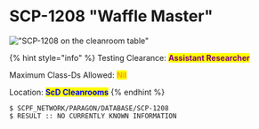 # SCP-1208 "Waffle Master"

!["SCP-1208 on the cleanroom table"](https://lh5.googleusercontent.com/kNxR3gHz2WFVOeKDs0qgz-60Z14xIo\_p\_rWTz7MmK4v89Kk1W1rLpipR2UI4FSIzv4Olwvm\_JxqFBmAXJzaxN5hC-XkvYfIvPuh89DR9PyJCyJpOsBMbI6zNbLzEfcJ0CCfg0fs1ieh\_g-vVzNOZv\_k)

{% hint style="info" %}
Testing Clearance: <mark style="color:purple;">**Assistant Researcher**</mark>

Maximum Class-Ds Allowed: <mark style="color:orange;">**Nil**</mark>

Location: <mark style="color:blue;">**ScD Cleanrooms**</mark>
{% endhint %}

```
$ SCPF_NETWORK/PARAGON/DATABASE/SCP-1208
$ RESULT :: NO CURRENTLY KNOWN INFORMATION
```
